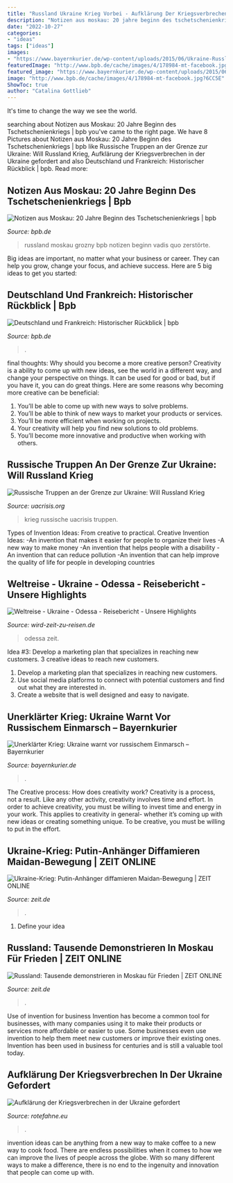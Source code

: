 ```yaml
---
title: "Russland Ukraine Krieg Vorbei - Aufklärung Der Kriegsverbrechen In Der Ukraine Gefordert"
description: "Notizen aus moskau: 20 jahre beginn des tschetschenienkriegs"
date: "2022-10-27"
categories:
- "ideas"
tags: ["ideas"]
images:
- "https://www.bayernkurier.de/wp-content/uploads/2015/06/Ukraine-Russland-Fotolia_rangizzz-62296507_L.jpg"
featuredImage: "http://www.bpb.de/cache/images/4/178984-mt-facebook.jpg?6CC5E"
featured_image: "https://www.bayernkurier.de/wp-content/uploads/2015/06/Ukraine-Russland-Fotolia_rangizzz-62296507_L.jpg"
image: "http://www.bpb.de/cache/images/4/178984-mt-facebook.jpg?6CC5E"
ShowToc: true
author: "Catalina Gottlieb"
---
```



It's time to change the way we see the world.

	

		
searching about Notizen aus Moskau: 20 Jahre Beginn des Tschetschenienkriegs | bpb you've came to the right page. We have 8 Pictures about Notizen aus Moskau: 20 Jahre Beginn des Tschetschenienkriegs | bpb like Russische Truppen an der Grenze zur Ukraine: Will Russland Krieg, Aufklärung der Kriegsverbrechen in der Ukraine gefordert and also Deutschland und Frankreich: Historischer Rückblick | bpb. Read more:
		
    
## Notizen Aus Moskau: 20 Jahre Beginn Des Tschetschenienkriegs | Bpb

<img loading=lazy src="http://www.bpb.de/cache/images/9/197509-3x2-facebook.jpg?0CB56" onerror="this.onerror=null;this.src='https://tse2.mm.bing.net/th?id=OIP.VP3X_L6RnJiZ4N47JMzc-wHaE8&amp;pid=15.1';" alt="Notizen aus Moskau: 20 Jahre Beginn des Tschetschenienkriegs | bpb">

_Source: bpb.de_

>russland moskau grozny bpb notizen beginn vadis quo zerstörte. 

	

Big ideas are important, no matter what your business or career. They can help you grow, change your focus, and achieve success. Here are 5 big ideas to get you started: 

    
## Deutschland Und Frankreich: Historischer Rückblick | Bpb

<img loading=lazy src="http://www.bpb.de/cache/images/4/178984-mt-facebook.jpg?6CC5E" onerror="this.onerror=null;this.src='https://tse2.mm.bing.net/th?id=OIP.iOdQT900gcZozxnJyZy2YAHaEK&amp;pid=15.1';" alt="Deutschland und Frankreich: Historischer Rückblick | bpb">

_Source: bpb.de_

>. 

	

final thoughts: Why should you become a more creative person?
Creativity is a ability to come up with new ideas, see the world in a different way, and change your perspective on things. It can be used for good or bad, but if you have it, you can do great things. Here are some reasons why becoming more creative can be beneficial: 
1. You’ll be able to come up with new ways to solve problems. 
2. You’ll be able to think of new ways to market your products or services. 
3. You’ll be more efficient when working on projects. 
4. Your creativity will help you find new solutions to old problems. 
5. You’ll become more innovative and productive when working with others.

    
## Russische Truppen An Der Grenze Zur Ukraine: Will Russland Krieg

<img loading=lazy src="https://uacrisis.org/wp-content/uploads/2021/04/Cover.jpg" onerror="this.onerror=null;this.src='https://tse4.mm.bing.net/th?id=OIP.dFQHt0DWEm2Rrsq8q90tewHaEK&amp;pid=15.1';" alt="Russische Truppen an der Grenze zur Ukraine: Will Russland Krieg">

_Source: uacrisis.org_

>krieg russische uacrisis truppen. 

	

Types of Invention Ideas: From creative to practical.
Creative Invention Ideas: 
-An invention that makes it easier for people to organize their lives 
-A new way to make money 
-An invention that helps people with a disability 
-An invention that can reduce pollution 
-An invention that can help improve the quality of life for people in developing countries

    
## Weltreise - Ukraine - Odessa - Reisebericht - Unsere Highlights

<img loading=lazy src="https://www.wird-zeit-zu-reisen.de/wp-content/uploads/2020/01/architektur-ukraine-odessa-staedtetour.jpg" onerror="this.onerror=null;this.src='https://tse4.mm.bing.net/th?id=OIP.YAh4pFWp3Ujb2mQn5PXlrQHaEK&amp;pid=15.1';" alt="Weltreise - Ukraine - Odessa - Reisebericht - Unsere Highlights">

_Source: wird-zeit-zu-reisen.de_

>odessa zeit. 

	

Idea #3: Develop a marketing plan that specializes in reaching new customers.
3 creative ideas to reach new customers.
1. Develop a marketing plan that specializes in reaching new customers. 
2. Use social media platforms to connect with potential customers and find out what they are interested in. 
3. Create a website that is well designed and easy to navigate.

    
## Unerklärter Krieg: Ukraine Warnt Vor Russischem Einmarsch – Bayernkurier

<img loading=lazy src="https://www.bayernkurier.de/wp-content/uploads/2015/06/Ukraine-Russland-Fotolia_rangizzz-62296507_L.jpg" onerror="this.onerror=null;this.src='https://tse1.mm.bing.net/th?id=OIP.XHTocIIC1CVTqj_uM9hy8QHaEz&amp;pid=15.1';" alt="Unerklärter Krieg: Ukraine warnt vor russischem Einmarsch – Bayernkurier">

_Source: bayernkurier.de_

>. 

	

The Creative process: How does creativity work?
Creativity is a process, not a result. Like any other activity, creativity involves time and effort. In order to achieve creativity, you must be willing to invest time and energy in your work. This applies to creativity in general- whether it’s coming up with new ideas or creating something unique. To be creative, you must be willing to put in the effort.

    
## Ukraine-Krieg: Putin-Anhänger Diffamieren Maidan-Bewegung | ZEIT ONLINE

<img loading=lazy src="https://img.zeit.de/politik/ausland/2015-02/demonstration-moskau/wide__1300x731" onerror="this.onerror=null;this.src='https://tse4.mm.bing.net/th?id=OIP.3RUj6iPjhiEoEPQB5q3KFAHaEK&amp;pid=15.1';" alt="Ukraine-Krieg: Putin-Anhänger diffamieren Maidan-Bewegung | ZEIT ONLINE">

_Source: zeit.de_

>. 

	

1. Define your idea

    
## Russland: Tausende Demonstrieren In Moskau Für Frieden | ZEIT ONLINE

<img loading=lazy src="https://img.zeit.de/politik/2014-09/friedensdemo-moskau/wide__1300x731" onerror="this.onerror=null;this.src='https://tse4.mm.bing.net/th?id=OIP.N25h-2cLkYq3bjYYejQjXQHaEK&amp;pid=15.1';" alt="Russland: Tausende demonstrieren in Moskau für Frieden | ZEIT ONLINE">

_Source: zeit.de_

>. 

	

Use of invention for business
Invention has become a common tool for businesses, with many companies using it to make their products or services more affordable or easier to use. Some businesses even use invention to help them meet new customers or improve their existing ones. Invention has been used in business for centuries and is still a valuable tool today.

    
## Aufklärung Der Kriegsverbrechen In Der Ukraine Gefordert

<img loading=lazy src="https://media.rotefahne.eu/2014/07/presspict20140703030928.jpg" onerror="this.onerror=null;this.src='https://tse4.mm.bing.net/th?id=OIP.SCM_6BotC93t2OTXfC8DbQHaEK&amp;pid=15.1';" alt="Aufklärung der Kriegsverbrechen in der Ukraine gefordert">

_Source: rotefahne.eu_

>. 

	

invention ideas can be anything from a new way to make coffee to a new way to cook food. There are endless possibilities when it comes to how we can improve the lives of people across the globe. With so many different ways to make a difference, there is no end to the ingenuity and innovation that people can come up with.

